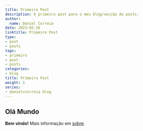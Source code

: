 ```yaml
---
title: Primeiro Post
description: O primeiro post para o meu blog/secção de posts.
author:
  name: Daniel Correia
date: 2023-02-26
linktitle: Primeiro Post
type:
- post
- posts
tags:
- primeiro
- post
- posts
categories:
- blog
title: Primeiro Post
weight: 1
series:
- danielvcorreia blog
---
```



## Olá Mundo 

**Bem vindo!** Mais informação em [sobre](https://danielvcorreia.github.io/pt/about/).
